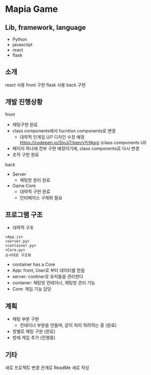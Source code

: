 Mapia Game
================
Lib, framework, language
----------------
- Python
- javascript
- react
- flask

소개
-----------------
react 사용 front 구현
flask 사용 back 구현

개발 진행상황
-----------------
front
- 채팅구현 완료
- class components에서 fucntion components로 변경 
    + 대략적 인게임 UI? 디자인 수정 예정 https://codepen.io/SinJi7/pen/vYrNgrp (class components UI)
- 페이지 하나에 전부 구현 예정이기에, class components로 다시 변경
- 조작 구현 완료

back
- Server
    + 채팅방 분리 완료
- Game Core
    + 대략적 구현 완료
    + 인터페이스 구체화 필요

프로그램 구조
-----------------
- 대략적 구조
```
<App.js>
<server.py>
<container.py>
<Core.py>
순서대로 구조화
```
- container has a Core
- App: front, User로 부터 데이터를 받음
- server: continer로 유저들을 관리한다
- contaner: 채팅방 컨테이너, 채팅방 관리 기능
- Core: 게임 기능 담당


계획
-----------------
- 채팅 부분 구현
    + 컨테이너 부분을 만들며, 같이 처리 하려하는 중 (완료)
- 방별로 채팅 구분 (완료)
- 방에 게임 추가 (진행중)

기타
-----------------
새로 프로젝트 변경 관계로 ReadMe 새로 작성

